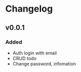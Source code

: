 # Changelog

## v0.0.1

### Added

- Auth login with email
- CRUD todo
- Change password, infomation
